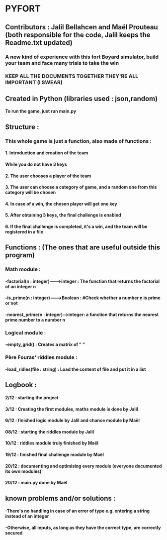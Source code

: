 # PYFORT

## Contributors : Jalil Bellahcen and Maël Prouteau (both responsible for the code, Jalil keeps the Readme.txt updated)

### A new kind of experience with this fort Boyard simulator, build your team and face many trials to take the win
### KEEP ALL THE DOCUMENTS TOGETHER THEY'RE ALL IMPORTANT (I SWEAR)

## Created in Python (libraries used : json,random)
#### To run the game, just run main.py

## Structure :
### This whole game is just a function, also made of functions :
#### 1. Introduction and creation of the team
#### While you do not have 3 keys
#### 2. The user chooses a player of the team
#### 3. The user can choose a category of game, and a random one from this category will be chosen
#### 4. In case of a win, the chosen player will get one key
#### 5. After obtaining 3 keys, the final challenge is enabled
#### 6. If the final challenge is completed, it's a win, and the team will be registered in a file


## Functions : (The ones that are useful outside this program)
### Math module :
####    -factorial(n : integer)--->integer : The function that returns the factorial of an integer n
####    -is_prime(n : integer)--->Boolean : #Check whether a number n is prime or not
####    -nearest_prime(n : integer)-->integer: a function that returns the nearest prime number to a number n
### Logical module :
####    -empty_grid() : Creates a matrix of " "
### Père Fouras' riddles module :
####    -load_ridles(file : string) : Load the content of file and put it in a list







## Logbook :
#### 2/12 : starting the project
#### 3/12 : Creating the first modules, maths module is done by Jalil
#### 6/12 : finished logic module by Jalil and chance module by Maël
#### 08/12 : starting the riddles module by Jalil
#### 10/12 : riddles module truly finished by Maël
#### 19/12 : finished final challenge module by Maël
#### 20/12 : documenting and optimising every module (everyone documented its own modules)
#### 20/12 : main.py done by Maël


## known problems and/or solutions :
####    -There's no handling in case of an error of type e.g. entering a string instead of an integer
####    -Otherwise, all inputs, as long as they have the correct type, are correctly secured